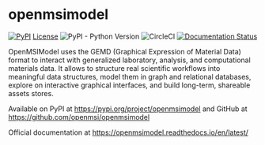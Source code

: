 # openmsimodel
[![PyPI](https://img.shields.io/pypi/v/openmsimodel)](https://pypi.org/project/openmsimodel/) [License](https://img.shields.io/github/license/openmsi/openmsimodel) 
![PyPI - Python Version](https://img.shields.io/pypi/pyversions/openmsimodel) 
![CircleCI](https://img.shields.io/circleci/build/github/openmsi/openmsistream/main) [![Documentation Status](https://readthedocs.org/projects/openmsimodel/badge/?version=latest)](https://openmsimodel.readthedocs.io/en/latest/?badge=latest) 



OpenMSIModel uses the GEMD (Graphical Expression of Material Data) format to interact with generalized laboratory, analysis, and computational materials data.
It allows to structure real scientific workflows into meaningful data structures, model them in graph and relational databases, explore on interactive graphical interfaces, and build long-term, shareable assets stores.

Available on PyPI at https://pypi.org/project/openmsimodel and GitHub at https://github.com/openmsi/openmsimodel

Official documentation at https://openmsimodel.readthedocs.io/en/latest/
